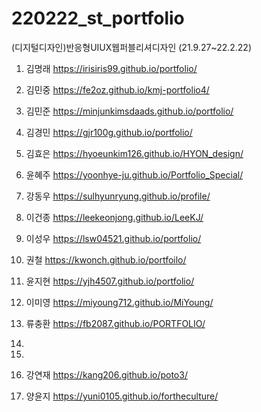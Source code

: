 # 220222_st_portfolio
 
(디지털디자인)반응형UIUX웹퍼블리셔디자인 (21.9.27~22.2.22)


1. 김명래 https://irisiris99.github.io/portfolio/

2. 김민중 https://fe2oz.github.io/kmj-portfolio4/

3. 김민준 https://minjunkimsdaads.github.io/portfolio/

4. 김경민 https://gjr100g.github.io/portfolio/

5. 김효은 https://hyoeunkim126.github.io/HYON_design/
​
6. 윤혜주 https://yoonhye-ju.github.io/Portfolio_Special/
​
7. 강동우 https://sulhyunryung.github.io/profile/

8. 이건종 https://leekeonjong.github.io/LeeKJ/

9. 이성우 https://lsw04521.github.io/portfolio/

10. 권철 https://kwonch.github.io/portfoilo/

11. 윤지현 https://yjh4507.github.io/portfolio/

12. 이미영 https://miyoung712.github.io/MiYoung/

13. 류충환 https://fb2087.github.io/PORTFOLIO/

14. 

15. 

16. 강연재 https://kang206.github.io/poto3/

17. 양윤지 https://yuni0105.github.io/fortheculture/